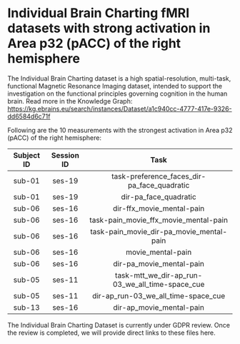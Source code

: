 # Individual Brain Charting fMRI datasets with strong activation in Area p32 (pACC) of the right hemisphere

The Individual Brain Charting dataset is a high spatial-resolution, multi-task, functional Magnetic Resonance Imaging dataset, intended to support the investigation on the functional principles governing cognition in the human brain.
Read more in the Knowledge Graph: https://kg.ebrains.eu/search/instances/Dataset/a1c940cc-4777-417e-9326-dd6584d6c71f

Following are the 10 measurements with the strongest activation in Area p32 (pACC) of the right hemisphere:

| Subject ID | Session ID | Task |
| :-: | :-: | :-: |
| sub-01 | ses-19 | task-preference_faces_dir-pa_face_quadratic|
| sub-01 | ses-19 | dir-pa_face_quadratic|
| sub-06 | ses-16 | dir-ffx_movie_mental-pain|
| sub-06 | ses-16 | task-pain_movie_ffx_movie_mental-pain|
| sub-06 | ses-16 | task-pain_movie_dir-pa_movie_mental-pain|
| sub-06 | ses-16 | movie_mental-pain|
| sub-06 | ses-16 | dir-pa_movie_mental-pain|
| sub-05 | ses-11 | task-mtt_we_dir-ap_run-03_we_all_time-space_cue|
| sub-05 | ses-11 | dir-ap_run-03_we_all_time-space_cue|
| sub-13 | ses-16 | dir-ap_movie_mental-pain|


The Individual Brain Charting Dataset is currently under GDPR review. Once the review is completed, we will provide direct links to these files here.